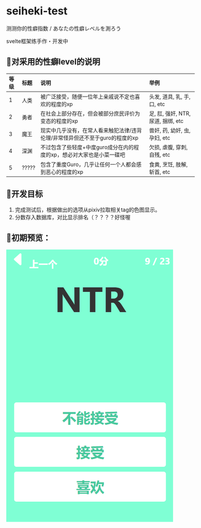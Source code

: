 # seiheki-test

测测你的性癖指数 / あなたの性癖レベルを測ろう 
   
svelte框架练手作・开发中  

## 📕对采用的性癖level的说明
|等级|标题|说明|举例|
|:---|:--|:--|:--|
|1|人类|被广泛接受，随便一位年上亲戚说不定也喜欢的程度的xp|头发, 道具, 乳, 手, 口, etc|
|2|勇者|在社会上部分存在，但会被部分庶民评价为变态的程度的xp|足, 肛, 强奸, NTR, 尿道, 捆绑, etc|
|3|魔王|现实中几乎没有，在常人看来触犯法律/违背伦理/非常怪异但还不至于guro的程度的xp|兽奸, 药, 幼奸, 虫, 孕妇, etc|
|4|深渊|不过包含了些轻度+中度guro成分在内的程度的xp，想必对大家也是小菜一碟吧|欠损, 虐腹, 穿刺, 自残, etc|
|5|?????|包含了重度Guro，几乎让任何一个人都会感到恶心的程度的xp|食粪, 烹饪, 肢解, 斩首, etc|

## 🚀开发目标
1. 完成测试后，根据做出的选项从pixiv拉取相关tag的色图显示。
2. 分数存入数据库，对比显示排名（？？？？好怪喔

## 🚩初期预览：  
![alt 开发中的预览](./readme_resources/screenshot.png)